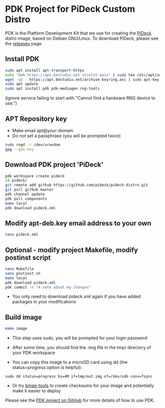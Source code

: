 # PDK Project for PiDeck Custom Distro

PDK is the Platform Development Kit that we use for creating the [PiDeck](http://pideck.com) distro image, based on Debian GNU/Linux. To download PiDeck, please see the [releases](https://github.com/pideck/pideck-distro/releases) page.

## Install PDK

```bash
sudo apt install apt-transport-https
echo "deb https://apt.64studio.net stretch main" | sudo tee /etc/apt/sources.list.d/64studio.list
wget -qO - https://apt.64studio.net/archive-keyring.asc | sudo apt-key add -
sudo apt update
sudo apt install pdk pdk-mediagen rng-tools
```
(ignore service failing to start with "Cannot find a hardware RNG device to use.")

## APT Repository key

- Make email apt@your-domain
- Do not set a passphrase (you will be prompted twice)

```bash
sudo rngd -r /dev/urandom
gpg --gen-key
```

## Download PDK project 'PiDeck'

```bash
pdk workspace create pideck
cd pideck/
git remote add github https://github.com/pideck/pideck-distro.git
git pull github master
pdk channel update
pdk pull components
make local
pdk download pideck.xml
```

## Modify apt-deb.key email address to your own

```bash
nano pideck.xml
```

## Optional - modify project Makefile, modify postinst script

```bash
nano Makefile
nano postinst.sh
make local
pdk download pideck.xml
pdk commit -m "A note about my changes"
```
- You only need to download pideck.xml again if you have added packages in your modifications

## Build image

```bash
make image
```
- This step uses sudo, you will be prompted for your login password

- After some time, you should find the .img file in the tmp/ directory of your PDK workspace

- You can copy this image to a microSD card using dd (the status=progress option is helpful):

`sudo dd status=progress bs=4M if=tmp/out.img of=/dev/sdb conv=fsync` 

- Or try [bmap-tools](https://packages.debian.org/search?keywords=bmap-tools) to create checksums for your image and potentially make it easier to deploy

Please see the [PDK project on GitHub](https://github.com/64studio/pdk) for more details of how to use PDK.
